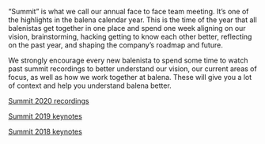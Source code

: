 “Summit” is what we call our annual face to face team meeting. It’s one of the highlights in the balena calendar year. This is the time of the year that all balenistas get together in one place and spend one week aligning on our vision, brainstorming, hacking getting to know each other better, reflecting on the past year, and shaping the company’s roadmap and future.  

We strongly encourage every new balenista to spend some time to watch past summit recordings to better understand our vision, our current areas of focus, as well as how we work together at balena. These will give you a lot of context and help you understand balena better. 

[Summit 2020 recordings](https://github.com/balena-io/balena-io/wiki/Summit-2020) 

[Summit 2019 keynotes](https://github.com/balena-io/balena-io/wiki/Summit-2019-Keynotes)

[Summit 2018 keynotes](https://github.com/balena-io/balena-io/wiki/Summit-2018-Keynotes) 